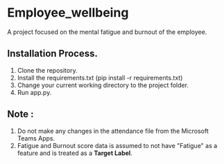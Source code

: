 # Employee_wellbeing
A project focused on the mental fatigue and burnout of the employee.

##  Installation Process. 
  1. Clone the repository.
  2. Install the requirements.txt (pip install -r requirements.txt)
  3. Change your current working directory to the project folder.
  4. Run app.py.  

## Note : 
  1. Do not make any changes in the attendance file from the Microsoft Teams Apps.
  2. Fatigue and Burnout score data is assumed to not have "Fatigue" as a feature and is treated as a **Target Label**. 
  
